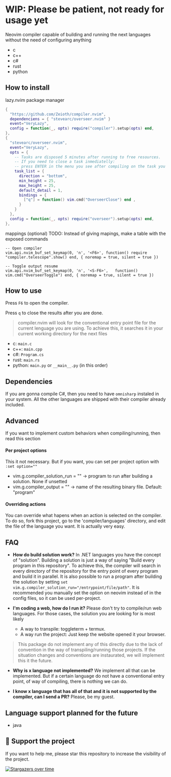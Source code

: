 # WIP: Please be patient, not ready for usage yet 
Neovim compiler capable of building and running the next languages without the need of configuring anything

* c
* c++
* c#
* rust
* python

## How to install
lazy.nvim package manager
```lua
{
  "https://github.com/Zeioth/compiler.nvim",
  dependenciens = { "stevearc/overseer.nvim" }
  event="VeryLazy",
  config = function(_, opts) require("compiler").setup(opts) end,
},
{
  "stevearc/overseer.nvim",
  event="VeryLazy",
  opts = {
    -- Tasks are disposed 5 minutes after running to free resources.
    -- If you need to close a task inmediatelly:
    -- press ENTER in the menu you see after compiling on the task you want to close.
    task_list = {
      direction = "bottom",
      min_height = 25,
      max_height = 25,
      default_detail = 1,
      bindings = {
        ["q"] = function() vim.cmd("OverseerClose") end ,
      }
    }
  },
  config = function(_, opts) require("overseer").setup(opts) end,
},
```
mappings (optional)
TODO: Instead of giving mapings, make a table with the exposed commands
```
-- Open compiler
vim.api.nvim_buf_set_keymap(0, 'n', '<F6>', function() require "compiler.telescope".show() end, { noremap = true, silent = true })

-- Toggle output resume
vim.api.nvim_buf_set_keymap(0, 'n', '<S-F6>',   function() vim.cmd("OverseerToggle") end, { noremap = true, silent = true })
```

## How to use
Press `F6` to open the compiler.

Press `q` to close the results after you are done.

> compiler.nvim will look for the conventional entry point file for the current lenguage you are using. To achieve this, it searches it in your current working directory for the next files

  * c: `main.c`
  * c++: `main.cpp`
  * c#: `Program.cs`
  * rust: `main.rs`
  * python: `main.py` or `__main__.py` (in this order)

## Dependencies
If you are gonna compile C#, then you need to have `omnisharp` instaled in your system. All the other languages are shipped with their compiler already included.

## Advanced
If you want to implement custom behaviors when compiling/running, then read this section

#### Per project options
This it not necessary. But if you want, you can set per project option with `:set option=""`

* vim.g.compiler_solution_run = "" → program to run after building a solution. None if unsetted
* vim.g.compiler_output = "" → name of the resulting binary file. Default: "program"

#### Overriding actions
You can override what hapens when an action is selected on the compiler. To do so, fork this project, go to the 'compiler/languages' directory, and edit the file of the language you want. It is actually very easy.

## FAQ

* **How do build solution work?** In .NET languages you have the concept of "solution". Building a solution is just a way of saying "Build every program in this repository". To achieve this, the compiler will search in every directory of the repository for the entry point of every program and build it in parallel. It is also possible to run a program after building the solution by setting `set vim.g.compiler_solution_run="/entrypoint/file/path"`. It is recommended you manually set the option on neovim instead of in the config files, so it can be used per-project.

* **I'm coding a web, how do I run it?** Please don't try to compile/run web languages. For those cases, the solution you are looking for is most likely

  * A way to transpile: toggleterm + termux.
  * A way run the project: Just keep the website opened it your browser.
  
 > This package do not implement any of this directly due to the lack of convention in the way of transpiling/running those projects. If the situation changes and conventions are instaurated, we will implement this it the future.

* **Why is x language not implemented?** We implement all that can be implemented. But if a certain language do not have a conventional entry point, of way of compiling, there is nothing we can do.

* **I know x language that has all of that and it is not supported by the compiler, can I send a PR?** Please, be my guest.

## Language support planned for the future

* java

## 🌟 Support the project
If you want to help me, please star this repository to increase the visibility of the project.

[![Stargazers over time](https://starchart.cc/Zeioth/compiler.nvim.svg)](https://starchart.cc/Zeioth/compiler.nvim)
